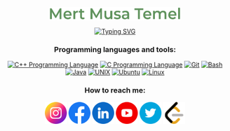 <!-- ### Mert Musa Temel -->

<p align="center">
	<a href="https://github.com/mmtemel"> <img src="https://github.com/mmtemel/mmtemel/blob/main/Mert%20Musa%20Temel.png?raw=true" alt="Mert Musa Temel" width="300" height="30"></a>
</p>

<!-- https://github.com/DenverCoder1/readme-typing-svg -->
<p align="center">
	<a href="https://www.linkedin.com/in/mertmusatemel/">
		<img src="https://readme-typing-svg.demolab.com?font=montserrat&size=24&pause=1000&color=BBDFC5&center=true&width=600&lines=C%2FC%2B%2B+developer%2Flearner+at+Ecole+42;Former+automation+project+engineer;Electronics+and+Telecommunication+Engineer" alt="Typing SVG" />
	</a>
</p>

<h3 align="center">Programming languages and tools:</h3>
<p align="center">
	<a href="https://cplusplus.com/"> <img src="https://cdn.jsdelivr.net/gh/devicons/devicon/icons/cplusplus/cplusplus-plain.svg" alt="C++ Programming Language" width="75"height="75"></a>
	<a href="https://www.open-std.org/jtc1/sc22/wg14/"> <img src="https://cdn.jsdelivr.net/gh/devicons/devicon/icons/c/c-original.svg" alt="C Programming Language" width="75"height="75"></a>
	<a href="https://git-scm.com/"> <img src="https://cdn.jsdelivr.net/gh/devicons/devicon/icons/git/git-plain.svg" alt="Git" width="75" height="75"></a>
	<a href="https://www.gnu.org/software/bash/"> <img src="https://cdn.jsdelivr.net/gh/devicons/devicon/icons/bash/bash-plain.svg" alt="Bash" width="75" height="75"></a>
	<a href="https://www.java.com/"> <img src="https://cdn.jsdelivr.net/gh/devicons/devicon/icons/java/java-plain.svg" alt="Java" width="75" height="75"></a>
	<a href="https://unix.org/"> <img src="https://cdn.jsdelivr.net/gh/devicons/devicon/icons/unix/unix-original.svg" alt="UNIX" width="75" height="75"></a>
	<a href="https://ubuntu.com/"> <img src="https://cdn.jsdelivr.net/gh/devicons/devicon/icons/ubuntu/ubuntu-plain.svg" alt="Ubuntu" width="75" height="75"></a>
	<a href="https://www.linux.org/"> <img src="https://cdn.jsdelivr.net/gh/devicons/devicon/icons/linux/linux-plain.svg" alt="Linux" width="75" height="75"></a>
</p>

<h3 align="center">How to reach me:</h3>
<p align="center">
	<a href="https://www.instagram.com/mertmusatemel/"> <img src="https://github.com/mmtemel/mmtemel/blob/main/instagram.png?raw=true" alt="instagram.com/mertmusatemel" width="50" height="50"></a>
	<a href="https://www.facebook.com/mert.musa.temel/"> <img src="https://github.com/mmtemel/mmtemel/blob/main/facebook.png?raw=true" alt="facebook.com/mertmusatemel" width="50" height="50"></a>
	<a href="https://www.linkedin.com/in/mertmusatemel/"> <img src="https://github.com/mmtemel/mmtemel/blob/main/linkedin.png?raw=true" alt="linkedin.com/in/mertmusatemel" width="50" height="50"></a>
	<a href="https://www.youtube.com/mertmusatemel"> <img src="https://github.com/mmtemel/mmtemel/blob/main/youtube.png?raw=true" alt="youtube.com/mertmusatemel" width="50" height="50"></a>
	<a href="https://twitter.com/mertmusatemel"> <img src="https://github.com/mmtemel/mmtemel/blob/main/twitter.png?raw=true" alt="twitter.com/mertmusatemel" width="50" height="50"></a>
	<a href="https://leetcode.com/mmtemel/"> <img src="https://raw.githubusercontent.com/mmtemel/mmtemel/37be363c70a7c926cf0683d9638ff1ab87e9b891/leetcode.svg" alt="leetcode.com/mmtemel/" width="50" height="50"></a>
</p>

